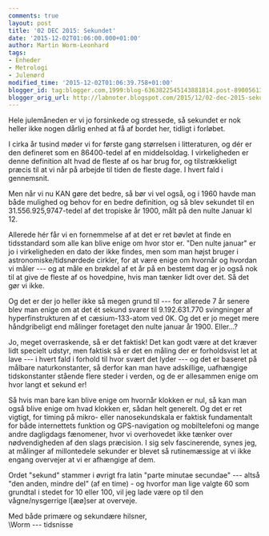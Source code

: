 ```yaml
---
comments: true
layout: post
title: '02 DEC 2015: Sekundet'
date: '2015-12-02T01:06:00.000+01:00'
author: Martin Worm-Leonhard
tags:
- Enheder
- Metrologi
- Julenørd
modified_time: '2015-12-02T01:06:39.758+01:00'
blogger_id: tag:blogger.com,1999:blog-6363822545143881814.post-8900561345148109428
blogger_orig_url: http://labnoter.blogspot.com/2015/12/02-dec-2015-sekundet.html
---
```


Hele julemåneden er vi jo forsinkede og stressede, så sekundet er nok
heller ikke nogen dårlig enhed at få af bordet her, tidligt i forløbet.

I cirka år tusind møder vi for første gang størrelsen i litteraturen, og
dér er den defineret som en 86400-tedel af en middelsoldag. I
virkeligheden er denne definition alt hvad de fleste af os har brug for,
og tilstrækkeligt præcis til at vi når på arbejde til tiden de fleste
dage. I hvert fald i gennemsnit.

Men når vi nu KAN gøre det bedre, så bør vi vel også, og i 1960 havde
man både mulighed og behov for en bedre definition, og så blev sekundet
til en 31.556.925,9747-tedel af det tropiske år 1900, målt på den nulte
Januar kl 12. 

Allerede hér får vi en fornemmelse af at det er ret bøvlet
at finde en tidsstandard som alle kan blive enige om hvor stor er. "Den
nulte januar" er jo i virkeligheden en dato der ikke findes, men som man
højst bruger i astronomiske/tidsnørdede cirkler, for at være enige om
hvornår og hvordan vi måler --- og at måle en brøkdel af et år på en
bestemt dag er jo også nok til at give de fleste af os hovedpine, hvis
man tænker lidt over det. Så det gør vi ikke.

Og det er der jo heller ikke så megen grund til --- for allerede 7 år
senere blev man enige om at det ét sekund svarer til 9.192.631.770
svingninger af hyperfinstrukturen af et cæsium-133-atom ved 0K. Og det
er jo meget mere håndgribeligt end målinger foretaget den nulte januar
år 1900. Eller...?

Jo, meget overraskende, så er det faktisk! Det kan godt være at det
kræver lidt specielt udstyr, men faktisk så er det en måling der er
forholdsvist let at lave --- i hvert fald i forhold til hvor svært det
lyder --- og det er baseret på målbare naturkonstanter, så derfor kan man
have adskillige, uafhængige tidskonstanter stående flere steder i
verden, og de er allesammen enige om hvor langt et sekund er!  

Så hvis man bare kan blive enige om hvornår klokken er nul, så kan man
også blive enige om hvad klokken er, sådan helt generelt. Og det er ret
vigtigt, for timing på mikro- eller nanosekundskala er faktisk
fundamentalt for både internettets funktion og GPS-navigation og
mobiltelefoni og mange andre dagligdags fænomener, hvor vi overhovedet
ikke tænker over nødvendigheden af den slags præcision. I sig selv
fascinerende, synes jeg, at målinger af millontedele sekunder er blevet
så rutinemæssige at vi ikke engang overvejer at vi er afhængige af dem.

Ordet "sekund" stammer i øvrigt fra latin "parte minutae secundae" ---
altså "den anden, mindre del" (af en time) - og hvorfor man lige valgte
60 som grundtal i stedet for 10 eller 100, vil jeg lade være op til den
vågne/nysgerrige l\[æø\]ser at overveje.

Med både primære og sekundære hilsner,  
\Worm --- tidsnisse
